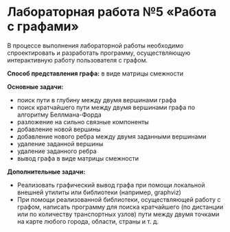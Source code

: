 # Лабораторная работа №5 «Работа с графами»

В процессе выполнения лабораторной работы необходимо спроектировать и разработать программу, осуществляющую
интерактивную работу пользователя с графом.

**Способ представления графа:** в виде матрицы смежности

**Основные задачи:**

- поиск пути в глубину между двумя вершинами графа
- поиск кратчайшего пути между двумя вершинами графа по алгоритму Беллмана-Форда
- разложение на сильно связные компоненты
- добавление новой вершины
- добавление нового ребра между двумя заданными вершинами
- удаление заданной вершины
- удаление заданного ребра
- вывод графа в виде матрицы смежности

**Дополнительные задачи:**

- Реализовать графический вывод графа при помощи локальной внешней утилиты или библиотеки (например, graphviz)
- При помощи реализованной библиотеки, осуществляющей работу с графом, написать программу для поиска кратчайшего (по
  дистанции или по количеству транспортных узлов) пути
  между двумя точками на карте любого города, области, страны и т. д.
